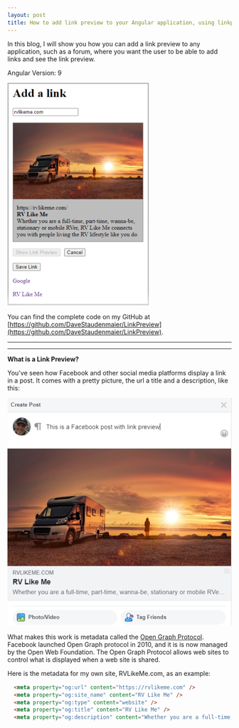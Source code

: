 ```yaml
---
layout: post
title: How to add link preview to your Angular application, using linkpreview.net
---
```


In this blog, I will show you how you can add a link preview to any application, such as a forum, where you want the user to be able to add links and see the link preview.

Angular Version: 9

<img src="/images/link-preview.png" height="500px">

You can find the complete code on my GitHub at [https://github.com/DaveStaudenmaier/LinkPreview](https://github.com/DaveStaudenmaier/LinkPreview).

----
****

**What is a Link Preview?**

You've seen how Facebook and other social media platforms display a link in a post.  It comes with a pretty picture, the url a title and a description, like this: 

![Facebook Example](/images/link-preview-fb.png)

What makes this work is metadata called the [Open Graph Protocol](https://ogp.me/#:~:text=Introduction,any%20other%20object%20on%20Facebook.).  Facebook launched Open Graph protocol in 2010, and it is is now managed by the Open Web Foundation.  The Open Graph Protocol allows web sites to control what is displayed when a web site is shared.  

Here is the metadata for my own site, RVLikeMe.com, as an example:

```html
  <meta property="og:url" content="https://rvlikeme.com" />
  <meta property="og:site_name" content="RV Like Me" />
  <meta property="og:type" content="website" />
  <meta property="og:title" content="RV Like Me" />
  <meta property="og:description" content="Whether you are a full-time, part-time, wanna-be, stationary or mobile RVer, RV Like Me connects you with people living the RV lifestyle like you do." />
```

